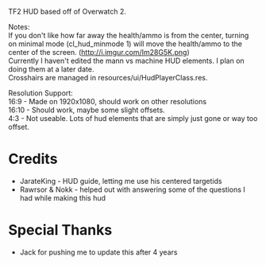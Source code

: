 TF2 HUD based off of Overwatch 2.

Notes:  
If you don't like how far away the health/ammo is from the center, turning on minimal mode (cl_hud_minmode 1) will move the health/ammo to the center of the screen. (http://i.imgur.com/Im28G5K.png)  
Currently I haven't edited the mann vs machine HUD elements. I plan on doing them at a later date.  
Crosshairs are managed in resources/ui/HudPlayerClass.res.

Resolution Support:  
16:9 - Made on 1920x1080, should work on other resolutions  
16:10 - Should work, maybe some slight offsets.  
4:3 - Not useable. Lots of hud elements that are simply just gone or way too offset.

# Credits

- JarateKing - HUD guide, letting me use his centered targetids
- Rawrsor & Nokk - helped out with answering some of the questions I had while making this hud

# Special Thanks

- Jack for pushing me to update this after 4 years
